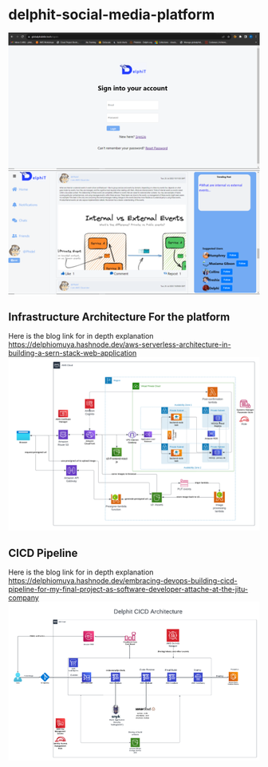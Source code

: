 # delphit-social-media-platform
![](https://github.com/PHIDELIST/delphit-social-media-platform/blob/main/frontend-react-js/src/assets/LOGUN.png)
![](https://github.com/PHIDELIST/delphit-social-media-platform/blob/main/frontend-react-js/src/assets/homepage.png)
## Infrastructure Architecture For the platform
Here is the blog link for in depth explanation https://delphiomuya.hashnode.dev/aws-serverless-architecture-in-building-a-sern-stack-web-application
![](https://github.com/PHIDELIST/delphit-social-media-platform/blob/main/frontend-react-js/src/assets/Blank%20diagram%20(9).png)
## CICD Pipeline
Here is the blog link for in depth explanation https://delphiomuya.hashnode.dev/embracing-devops-building-cicd-pipeline-for-my-final-project-as-software-developer-attache-at-the-jitu-company
![](https://github.com/PHIDELIST/delphit-social-media-platform/blob/main/frontend-react-js/src/assets/Blank%20diagram%20(8).png)
